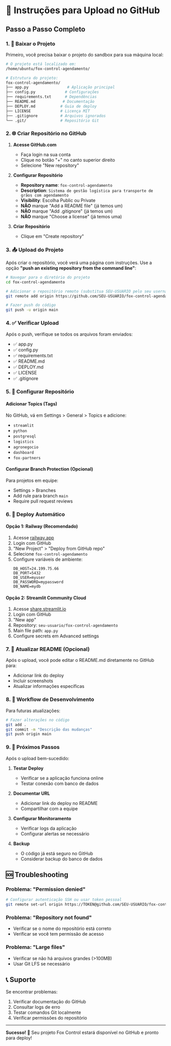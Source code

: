 # 🚀 Instruções para Upload no GitHub

## Passo a Passo Completo

### 1. 📁 Baixar o Projeto
Primeiro, você precisa baixar o projeto do sandbox para sua máquina local:

```bash
# O projeto está localizado em:
/home/ubuntu/fox-control-agendamento/

# Estrutura do projeto:
fox-control-agendamento/
├── app.py                 # Aplicação principal
├── config.py             # Configurações
├── requirements.txt      # Dependências
├── README.md            # Documentação
├── DEPLOY.md           # Guia de deploy
├── LICENSE             # Licença MIT
├── .gitignore          # Arquivos ignorados
└── .git/               # Repositório Git
```

### 2. 🌐 Criar Repositório no GitHub

1. **Acesse GitHub.com**
   - Faça login na sua conta
   - Clique no botão "+" no canto superior direito
   - Selecione "New repository"

2. **Configurar Repositório**
   - **Repository name**: `fox-control-agendamento`
   - **Description**: `Sistema de gestão logística para transporte de grãos com agendamento`
   - **Visibility**: Escolha Public ou Private
   - **NÃO** marque "Add a README file" (já temos um)
   - **NÃO** marque "Add .gitignore" (já temos um)
   - **NÃO** marque "Choose a license" (já temos uma)

3. **Criar Repositório**
   - Clique em "Create repository"

### 3. 📤 Upload do Projeto

Após criar o repositório, você verá uma página com instruções. Use a opção **"push an existing repository from the command line"**:

```bash
# Navegar para o diretório do projeto
cd fox-control-agendamento

# Adicionar o repositório remoto (substitua SEU-USUARIO pelo seu username)
git remote add origin https://github.com/SEU-USUARIO/fox-control-agendamento.git

# Fazer push do código
git push -u origin main
```

### 4. ✅ Verificar Upload

Após o push, verifique se todos os arquivos foram enviados:
- ✅ app.py
- ✅ config.py  
- ✅ requirements.txt
- ✅ README.md
- ✅ DEPLOY.md
- ✅ LICENSE
- ✅ .gitignore

### 5. 🔧 Configurar Repositório

#### Adicionar Topics (Tags)
No GitHub, vá em Settings > General > Topics e adicione:
- `streamlit`
- `python`
- `postgresql`
- `logistics`
- `agronegocio`
- `dashboard`
- `fox-partners`

#### Configurar Branch Protection (Opcional)
Para projetos em equipe:
- Settings > Branches
- Add rule para branch `main`
- Require pull request reviews

### 6. 🚀 Deploy Automático

#### Opção 1: Railway (Recomendado)
1. Acesse [railway.app](https://railway.app)
2. Login com GitHub
3. "New Project" > "Deploy from GitHub repo"
4. Selecione `fox-control-agendamento`
5. Configure variáveis de ambiente:
   ```
   DB_HOST=24.199.75.66
   DB_PORT=5432
   DB_USER=myuser
   DB_PASSWORD=mypassword
   DB_NAME=mydb
   ```

#### Opção 2: Streamlit Community Cloud
1. Acesse [share.streamlit.io](https://share.streamlit.io)
2. Login com GitHub
3. "New app"
4. Repository: `seu-usuario/fox-control-agendamento`
5. Main file path: `app.py`
6. Configure secrets em Advanced settings

### 7. 📝 Atualizar README (Opcional)

Após o upload, você pode editar o README.md diretamente no GitHub para:
- Adicionar link do deploy
- Incluir screenshots
- Atualizar informações específicas

### 8. 🔄 Workflow de Desenvolvimento

Para futuras atualizações:

```bash
# Fazer alterações no código
git add .
git commit -m "Descrição das mudanças"
git push origin main
```

### 9. 🎯 Próximos Passos

Após o upload bem-sucedido:

1. **Testar Deploy**
   - Verificar se a aplicação funciona online
   - Testar conexão com banco de dados

2. **Documentar URL**
   - Adicionar link do deploy no README
   - Compartilhar com a equipe

3. **Configurar Monitoramento**
   - Verificar logs da aplicação
   - Configurar alertas se necessário

4. **Backup**
   - O código já está seguro no GitHub
   - Considerar backup do banco de dados

## 🆘 Troubleshooting

### Problema: "Permission denied"
```bash
# Configurar autenticação SSH ou usar token pessoal
git remote set-url origin https://TOKEN@github.com/SEU-USUARIO/fox-control-agendamento.git
```

### Problema: "Repository not found"
- Verificar se o nome do repositório está correto
- Verificar se você tem permissão de acesso

### Problema: "Large files"
- Verificar se não há arquivos grandes (>100MB)
- Usar Git LFS se necessário

## 📞 Suporte

Se encontrar problemas:
1. Verificar documentação do GitHub
2. Consultar logs de erro
3. Testar comandos Git localmente
4. Verificar permissões do repositório

---

**Sucesso!** 🎉 Seu projeto Fox Control estará disponível no GitHub e pronto para deploy!

